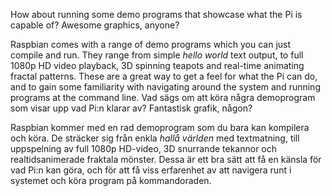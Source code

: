 How about running some demo programs that showcase what the Pi is capable of?  Awesome graphics, anyone?

Raspbian comes with a range of demo programs which you can just compile and run.  They range from simple *hello world* text output, to full 1080p HD video playback, 3D spinning teapots and real-time animating fractal patterns.
These are a great way to get a feel for what the Pi can do, and to gain some familiarity with navigating around the system and running programs at the command line.
Vad sägs om att köra några demoprogram som visar upp vad Pi:n klarar av? Fantastisk grafik, någon?

Raspbian kommer med en rad demoprogram som du bara kan kompilera och köra. De sträcker sig från enkla *hallå världen* med textmatning, till uppspelning av full 1080p HD-video, 3D snurrande tekannor och realtidsanimerade fraktala mönster.
Dessa är ett bra sätt att få en känsla för vad Pi:n kan göra, och för att få viss erfarenhet av att navigera runt i systemet och köra program på kommandoraden.
